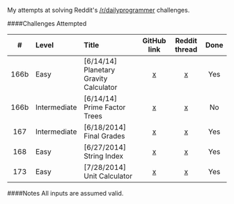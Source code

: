 My attempts at solving Reddit's [/r/dailyprogrammer](http://www.reddit.com/r/dailyprogrammer/) challenges.

####Challenges Attempted

|  #  | Level | Title | GitHub link | Reddit thread | Done |
| :-: | :---- | :---- | :---------: | :-----------: | :--: |
| 166b | Easy | [6/14/14] Planetary Gravity Calculator | [x](https://github.com/dsoegijono/dailyprogrammer/tree/master/166b_easy) | [x](http://www.reddit.com/r/dailyprogrammer/comments/284mep/6142014_challenge_166b_easy_planetary_gravity/) | Yes |
| 166b | Intermediate | [6/14/14] Prime Factor Trees | [x](https://github.com/dsoegijono/dailyprogrammer/tree/master/166b_intermediate) | [x](http://www.reddit.com/r/dailyprogrammer/comments/284uhh/6142014_challenge_166b_intermediate_prime_factor/) | No |
| 167 | Intermediate | [6/18/2014] Final Grades | [x](https://github.com/dsoegijono/dailyprogrammer/tree/master/167_inter) | [x](http://www.reddit.com/r/dailyprogrammer/comments/28gq9b/6182014_challenge_167_intermediate_final_grades/) | Yes |
| 168 | Easy | [6/27/2014] String Index | [x](https://github.com/dsoegijono/dailyprogrammer/tree/master/168_easy) | [x](http://www.reddit.com/r/dailyprogrammer/comments/299hvt/6272014_challenge_168_easy_string_index/) | Yes |
| 173 | Easy | [7/28/2014] Unit Calculator | [x](https://github.com/dsoegijono/dailyprogrammer/tree/master/173_easy) | [x](http://www.reddit.com/r/dailyprogrammer/comments/2bxntq/7282014_challenge_173_easy_unit_calculator/) | Yes |

####Notes
All inputs are assumed valid.
